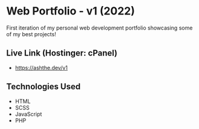 # Web Portfolio - v1 (2022)
First iteration of my personal web development portfolio showcasing some of my best projects!
## Live Link (Hostinger: cPanel)
- https://ashthe.dev/v1
## Technologies Used
- HTML
- SCSS
- JavaScript
- PHP

